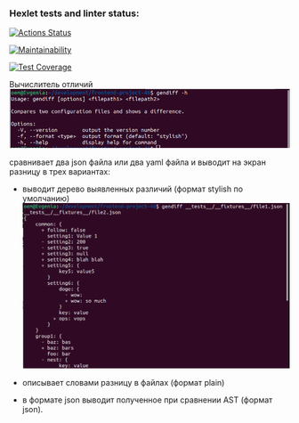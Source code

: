 ### Hexlet tests and linter status:
[![Actions Status](https://github.com/eugena12345/frontend-project-46/actions/workflows/hexlet-check.yml/badge.svg)](https://github.com/eugena12345/frontend-project-46/actions)

[![Maintainability](https://api.codeclimate.com/v1/badges/404a5836e5da835e38ef/maintainability)](https://codeclimate.com/github/eugena12345/frontend-project-46/maintainability)

[![Test Coverage](https://api.codeclimate.com/v1/badges/404a5836e5da835e38ef/test_coverage)](https://codeclimate.com/github/eugena12345/frontend-project-46/test_coverage)

Вычислитель отличий
![help](/image/gendiffHelp.png)

сравнивает два json файла или два yaml файла и выводит на экран разницу в трех вариантах:
- выводит дерево выявленных различий (формат stylish по умолчанию)
![формат stylish по умолчанию](/image/gendiffStylish.png)

- описывает словами разницу в файлах (формат plain)
- в формате json выводит полученное при сравнении AST (формат json).

